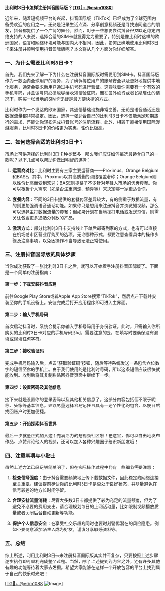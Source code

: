 **比利时3日卡怎样注册抖音国际版？[[TG💪+ @esim1088](https://t.me/s/esim1088)]**

近年来，随着短视频平台的兴起，抖音国际版（TikTok）已经成为了全球范围内备受欢迎的应用之一。无论是记录生活点滴、分享创意视频还是寻找志同道合的朋友，抖音都提供了一个广阔的舞台。然而，对于一些想要尝试抖音但又缺乏稳定网络支持的人来说，选择合适的SIM卡就显得尤为重要了。特别是像比利时这样的欧洲国家，语言和网络环境可能与国内大不相同，因此，如何正确地使用比利时3日卡来注册并顺利使用抖音国际版呢？本文将从几个方面为你详细解答。

### 一、为什么需要比利时3日卡？

首先，我们先来了解一下为什么在注册抖音国际版时需要用到SIM卡。抖音国际版作为一款面向全球用户的服务，为了确保每位用户的账号安全以及更好地提供本地化服务，通常会要求新用户通过手机号码进行验证。这意味着你需要有一个有效的手机号码，并且该号码必须能够接收短信验证码。而在国外旅行或者长期居住的情况下，购买一张当地的SIM卡无疑是最方便快捷的方式。

比利时作为一个发达的欧洲国家，其通信基础设施非常完善，无论是语音通话还是数据流量都非常稳定。因此，选择一张适合自己的比利时3日卡不仅能满足短期旅行的需求，还能让你轻松完成抖音账号的注册流程。此外，相较于直接使用国际漫游服务，比利时3日卡的价格更为实惠，性价比极高。

### 二、如何选择合适的比利时3日卡？

市场上可供选择的比利时3日卡种类繁多，那么我们应该如何挑选最适合自己的一款呢？以下几点可以帮助你做出明智的选择：

1. **运营商对比**：比利时主要有三家主要运营商——Proximus、Orange Belgium和BASE。其中，Proximus以其高质量的网络覆盖著称；Orange Belgium则以性价比高而受到欢迎；BASE则提供了不少针对年轻人市场的优惠套餐。你可以根据个人需求（如是否注重网速、预算等）来决定哪一家更适合你。
   
2. **套餐内容**：不同的3日卡提供的套餐内容差异较大，有的侧重于数据流量，有的则更加强调语音通话功能。如果你只是想用来注册抖音并浏览短视频，那么可以选择主打数据流量的套餐；但如果计划在当地拨打电话或发送短信，则需关注包含更多通话分钟数的产品。

3. **激活方式**：部分比利时3日卡支持线上下单后邮寄到家的方式，也有可以直接在机场或市区营业厅购买的选项。无论哪种形式，都要注意查看具体的操作步骤及注意事项，以免因操作不当导致无法正常使用。

### 三、注册抖音国际版的具体步骤

当你成功获取了一张比利时3日卡之后，就可以开始着手注册抖音国际版了。下面是一个简单的注册指南：

#### 第一步：下载安装抖音应用
前往Google Play Store或者Apple App Store搜索“TikTok”，然后点击下载并安装至你的手机设备上。安装完成后打开应用程序即可进入主界面。

#### 第二步：输入手机号码
首次启动抖音时，系统会提示你输入手机号码用于身份验证。此时，只需输入你所购买的比利时3日卡对应的手机号码即可。需要注意的是，在填写时要确保没有漏填或误填任何字符。

#### 第三步：接收验证码
完成手机号码输入后，点击“获取验证码”按钮，随后等待系统发送一条包含六位数字的短信至你的手机上。由于我们使用的是比利时号码，所以这条短信应该很快就能收到。收到后将其复制粘贴回抖音页面中继续下一步。

#### 第四步：设置密码及其他信息
接下来就是设置你的登录密码以及其他相关信息了。这部分内容包括但不限于昵称、头像等基本信息。建议尽量选择容易记住且具有一定个性化的组合，以便日后找回账户时更加便捷。

#### 第五步：开始探索抖音世界
最后一步就是正式加入这个充满活力的短视频社区啦！在这里，你可以自由地发布作品、点赞评论他人的视频，还可以加入各种兴趣圈子结识新朋友哦！

### 四、注意事项与小贴士

虽然上述方法已经足够简单明了，但在实际操作过程中仍有一些细节需要注意：

1. **检查信号强度**：由于抖音需要频繁地上传下载数据文件，因此稳定的网络连接至关重要。建议提前确认你的比利时3日卡是否处于良好状态，并尽量避免在信号较差的地方长时间停留。

2. **合理安排流量消耗**：尽管大多数3日卡都提供了较为充足的流量额度，但为了避免不必要的费用支出，请合理规划每日的上网活动量，比如限制视频播放质量或者关闭后台自动更新等功能。

3. **保护个人信息安全**：在享受社交乐趣的同时也要时刻警惕潜在的风险隐患。例如不要随意添加陌生人成为好友，谨慎分享敏感资料等。

### 五、总结

综上所述，利用比利时3日卡来注册抖音国际版其实并不复杂，只要按照上述步骤逐步执行即可顺利完成整个过程。当然，除了上述提到的内容之外，还有许多其他有趣的功能等待着大家去发掘。希望大家能够在这样一个开放包容的平台上找到属于自己的快乐时光吧！

[[TG💪+ @esim1088](https://t.me/s/esim1088) ![Image](https://i.postimg.cc/4NQfJmqS/Snipaste-2025-05-13-00-14-12.png)]